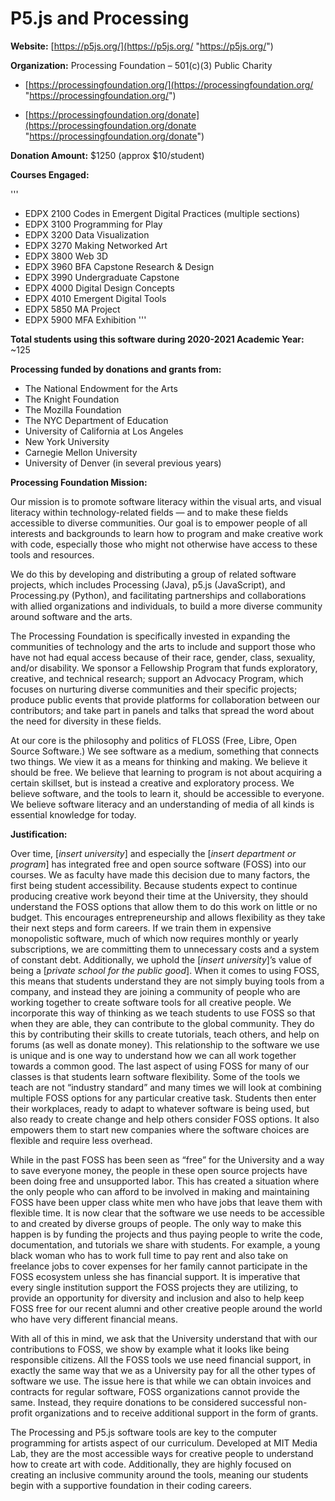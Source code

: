 # P5.js and Processing

**Website:** [https://p5js.org/](https://p5js.org/ "https://p5js.org/")

**Organization:** Processing Foundation – 501(c)(3) Public Charity

- [https://processingfoundation.org/](https://processingfoundation.org/ "https://processingfoundation.org/")

- [https://processingfoundation.org/donate](https://processingfoundation.org/donate "https://processingfoundation.org/donate")

**Donation Amount:** $1250 (approx $10/student)

**Courses Engaged:**

'''
- EDPX 2100 Codes in Emergent Digital Practices (multiple sections)
- EDPX 3100 Programming for Play
- EDPX 3200 Data Visualization
- EDPX 3270 Making Networked Art
- EDPX 3800 Web 3D
- EDPX 3960 BFA Capstone Research & Design
- EDPX 3990 Undergraduate Capstone
- EDPX 4000 Digital Design Concepts
- EDPX 4010 Emergent Digital Tools
- EDPX 5850 MA Project
- EDPX 5900 MFA Exhibition
'''


**Total students using this software during 2020-2021 Academic Year:** ~125

**Processing funded by donations and grants from:**
- The National Endowment for the Arts
- The Knight Foundation 
- The Mozilla Foundation 
- The NYC Department of Education 
- University of California at Los Angeles 
- New York University 
- Carnegie Mellon University 
- University of Denver (in several previous years)

**Processing Foundation Mission:**

Our mission is to promote software literacy within the visual arts, and visual literacy within technology-related fields — and to make these fields accessible to diverse communities. Our goal is to empower people of all interests and backgrounds to learn how to program and make creative work with code, especially those who might not otherwise have access to these tools and resources.

We do this by developing and distributing a group of related software projects, which includes Processing (Java), p5.js (JavaScript), and Processing.py (Python), and facilitating partnerships and collaborations with allied organizations and individuals, to build a more diverse community around software and the arts.

The Processing Foundation is specifically invested in expanding the communities of technology and the arts to include and support those who have not had equal access because of their race, gender, class, sexuality, and/or disability. We sponsor a Fellowship Program that funds exploratory, creative, and technical research; support an Advocacy Program, which focuses on nurturing diverse communities and their specific projects; produce public events that provide platforms for collaboration between our contributors; and take part in panels and talks that spread the word about the need for diversity in these fields.

At our core is the philosophy and politics of FLOSS (Free, Libre, Open Source Software.) We see software as a medium, something that connects two things. We view it as a means for thinking and making. We believe it should be free. We believe that learning to program is not about acquiring a certain skillset, but is instead a creative and exploratory process. We believe software, and the tools to learn it, should be accessible to everyone. We believe software literacy and an understanding of media of all kinds is essential knowledge for today.

**Justification:**

Over time, [*insert university*] and especially the [*insert department or program*] has integrated free and open source software (FOSS) into our courses. We as faculty have made this decision due to many factors, the first being student accessibility. Because students expect to continue producing creative work beyond their time at the University, they should understand the FOSS options that allow them to do this work on little or no budget. This encourages entrepreneurship and allows flexibility as they take their next steps and form careers. If we train them in expensive monopolistic software, much of which now requires monthly or yearly subscriptions, we are committing them to unnecessary costs and a system of constant debt. Additionally, we uphold the [*insert university*]’s value of being a [*private school for the public good*]. When it comes to using FOSS, this means that students understand they are not simply buying tools from a company, and instead they are joining a community of people who are working together to create software tools for all creative people. We incorporate this way of thinking as we teach students to use FOSS so that when they are able, they can contribute to the global community. They do this by contributing their skills to create tutorials, teach others, and help on forums (as well as donate money). This relationship to the software we use is unique and is one way to understand how we can all work together towards a common good. The last aspect of using FOSS for many of our classes is that students learn software flexibility. Some of the tools we teach are not “industry standard” and many times we will look at combining multiple FOSS options for any particular creative task. Students then enter their workplaces, ready to adapt to whatever software is being used, but also ready to create change and help others consider FOSS options. It also empowers them to start new companies where the software choices are flexible and require less overhead.

While in the past FOSS has been seen as “free” for the University and a way to save everyone money, the people in these open source projects have been doing free and unsupported labor. This has created a situation where the only people who can afford to be involved in making and maintaining FOSS have been upper class white men who have jobs that leave them with flexible time. It is now clear that the software we use needs to be accessible to and created by diverse groups of people. The only way to make this happen is by funding the projects and thus paying people to write the code, documentation, and tutorials we share with students. For example, a young black woman who has to work full time to pay rent and also take on freelance jobs to cover expenses for her family cannot participate in the FOSS ecosystem unless she has financial support. It is imperative that every single institution support the FOSS projects they are utilizing, to provide an opportunity for diversity and inclusion and also to help keep FOSS free for our recent alumni and other creative people around the world who have very different financial means.

With all of this in mind, we ask that the University understand that with our contributions to FOSS, we show by example what it looks like being responsible citizens. All the FOSS tools we use need financial support, in exactly the same way that we as a University pay for all the other types of software we use. The issue here is that while we can obtain invoices and contracts for regular software, FOSS organizations cannot provide the same. Instead, they require donations to be considered successful non-profit organizations and to receive additional support in the form of grants.

The Processing and P5.js software tools are key to the computer programming for artists aspect of our curriculum. Developed at MIT Media Lab, they are the most accessible ways for creative people to understand how to create art with code. Additionally, they are highly focused on creating an inclusive community around the tools, meaning our students begin with a supportive foundation in their coding careers.
